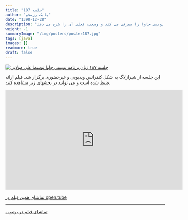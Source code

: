 ```yaml
---
title: "جلسه 187"
author: "بابک رزمجو"
date: "1398-12-28"
description: "علی مولایی زبان برنامه نویسی جاوا را معرفی می کند و وضعبت فعلی آن را شرح می دهد"
weight: -1
summaryImage: "/img/posters/poster187.jpg"
tags: [java]
images: []
readmore: true
draft: false
---
```

[![جلسه ۱۸۷ زبان برنامه نویسی جاوا توسط علی مولایی](/img/posters/poster187.jpg)](/img/posters/poster187.jpg)

این جلسه از شیرازلاگ به شکل کنفرانس ویدیویی و غیرحضوری برگزار شد. فیلم ارائه ضبط شده است و می توانید در بخشهای زیر مشاهده کنید.

<iframe width="560" height="315" sandbox="allow-same-origin allow-scripts" src="https://open.tube/videos/embed/69e50dc9-ebe9-4905-a6f3-8549372f93a0" frameborder="0" allowfullscreen="true"></iframe>

[تماشای همین فیلم در open.tube](https://open.tube/videos/watch/69e50dc9-ebe9-4905-a6f3-8549372f93a0)

---

[تماشای فیلم در یوتیوب](https://www.youtube.com/watch?v=S75FsFvzzRQ)
